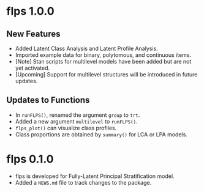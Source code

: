 # flps 1.0.0

## New Features
* Added Latent Class Analysis and Latent Profile Analysis.
* Imported example data for binary, polytomous, and continuous items.
* [Note] Stan scripts for multilevel models have been added but are not yet activated.
* [Upcoming] Support for multilevel structures will be introduced in future updates.

## Updates to Functions
* In `runFLPS()`, renamed the argument `group` to `trt`.
* Added a new argument `multilevel` to `runFLPS()`.
* `flps_plot()` can visualize class profiles.
* Class proportions are obtained by `summary()` for LCA or LPA models.

# flps 0.1.0

* flps is developed for Fully-Latent Principal Stratification model.
* Added a `NEWS.md` file to track changes to the package.
